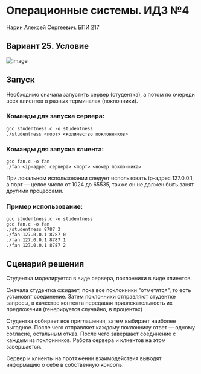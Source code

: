 # Операционные системы. ИДЗ №4
Нарин Алексей Сергеевич. БПИ 217

## Вариант 25. Условие

![image](https://github.com/alexnurin/os_idz3/assets/44980361/f9e23985-c044-402a-bc66-f6da81253ea2)

## Запуск
Необходимо сначала запустить сервер (студентка), а потом по очереди всех клиентов в разных терминалах (поклонники).


### Команды для запуска сервера:
```
gcc studentness.c -o studentness
./studentness <порт> <количество поклонников>
```

### Команды для запуска клиента:
```
gcc fan.c -o fan
./fan <ip-адрес сервера> <порт> <номер поклонника>
```

При локальном использовании следует использовать ip-адрес 127.0.0.1, а порт — целое число от 1024 до 65535, также он не должен быть занят другими процессами.

### Пример использование:
```
gcc studentness.c -o studentness
gcc fan.c -o fan
./studentness 8787 3
./fan 127.0.0.1 8787 0
./fan 127.0.0.1 8787 1
./fan 127.0.0.1 8787 2
```

## Сценарий решения
Студентка моделируется в виде сервера, поклонники в виде клиентов.

Сначала студентка ожидает, пока все поклонники "отметятся", то есть установят соединение. Затем поклонники отправляют студентке запросы, в качестве контента передавая привлекательность их предложения (генерируется случайно, в процентах)

Студентка собирает все приглашения, затем выбирает наиболее выгодное. После чего отправляет каждому поклоннику ответ — одному согласие, остальным отказ. После чего завершает соединение с каждым из поклонников. Работа сервера и клиентов на этом завершается.

Сервер и клиенты на протяжении взаимодействия выводят информацию о себе в собственную консоль.
